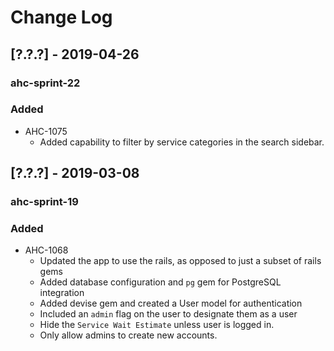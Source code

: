 # Change Log

## [?.?.?] - 2019-04-26
### ahc-sprint-22
### Added
  - AHC-1075
    - Added capability to filter by service categories in the search sidebar.

## [?.?.?] - 2019-03-08
### ahc-sprint-19
### Added
 - AHC-1068
    - Updated the app to use the rails, as opposed to just a subset of rails gems
    - Added database configuration and `pg` gem for PostgreSQL integration
    - Added devise gem and created a User model for authentication
    - Included an `admin` flag on the user to designate them as a user
    - Hide the `Service Wait Estimate` unless user is logged in.
    - Only allow admins to create new accounts.

